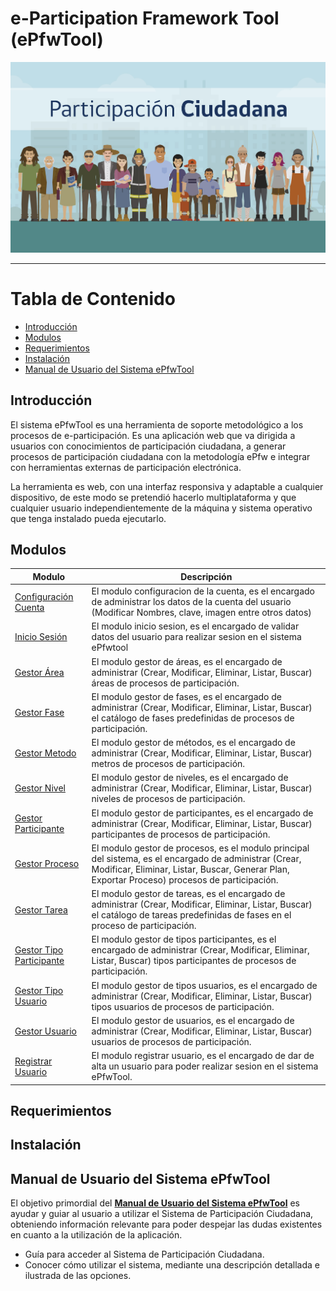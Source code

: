 # e-Participation Framework Tool  (ePfwTool)
<img src="https://github.com/FatalFuryDeveloper/ePfwTool/blob/master/Aplicacion/webapp/recursos/imagenes/logo.jpg" alt="ePfwTool" width="1000">

---

# Tabla de Contenido
* [Introducción](#introduccion)
* [Modulos](#modulos)
* [Requerimientos](#requerimientos)
* [Instalación](#instalacion)
* [Manual de Usuario del Sistema ePfwTool](#manual-de-usuario-del-sistema-ePfwTool)

## Introducción
El sistema ePfwTool es una herramienta de soporte metodológico a los procesos de e-participación. Es una aplicación web que va dirigida a usuarios con conocimientos de participación ciudadana, a generar procesos de participación ciudadana con la metodología ePfw e integrar con herramientas externas de participación electrónica.

La herramienta es web, con una interfaz responsiva y adaptable a cualquier dispositivo, de este modo se pretendió hacerlo multiplataforma y que cualquier usuario independientemente de la máquina y sistema operativo que tenga instalado pueda ejecutarlo.

## Modulos

| Modulo                                                                                                                                                                  | Descripción                                                                                                                                                                                                                                         |
| ----------------------------------------------------------------------------------------------------------------------------------------------------------------------- | ----------------------------------------------------------------------------------------------------------------------------------------------------------------------------------------------------------------------------------------------------|
| [Configuración Cuenta](https://github.com/FatalFuryDeveloper/ePfwTool/blob/master/Aplicacion/webapp/recursos/js/controladores/ConfiguracionCuentaControlador.js)        | El modulo configuracion de la cuenta, es el encargado de administrar los datos de la cuenta del usuario (Modificar Nombres, clave, imagen entre otros datos)                                                                                        |
| [Inicio Sesión](https://github.com/FatalFuryDeveloper/ePfwTool/blob/master/Aplicacion/webapp/recursos/js/controladores/InicioSesionControlador.js)                      | El modulo inicio sesion, es el encargado de validar datos del usuario para realizar sesion en el sistema ePfwtool                                                                                                                                   |
| [Gestor Área](https://github.com/FatalFuryDeveloper/ePfwTool/blob/master/Aplicacion/webapp/recursos/js/controladores/GestorAreaControlador.js)                          | El modulo gestor de áreas, es el encargado de administrar (Crear, Modificar, Eliminar, Listar, Buscar) áreas de procesos de participación.                                                                                                          |
| [Gestor Fase](https://github.com/FatalFuryDeveloper/ePfwTool/blob/master/Aplicacion/webapp/recursos/js/controladores/GestorFaseControlador.js)                          | El modulo gestor de fases, es el encargado de administrar (Crear, Modificar, Eliminar, Listar, Buscar) el catálogo de fases predefinidas de procesos de participación.                                                                              |
| [Gestor Metodo](https://github.com/FatalFuryDeveloper/ePfwTool/blob/master/Aplicacion/webapp/recursos/js/controladores/GestorMetodoControlador.js)                      | El modulo gestor de métodos, es el encargado de administrar (Crear, Modificar, Eliminar, Listar, Buscar) metros de procesos de participación.                                                                                                       |
| [Gestor Nivel](https://github.com/FatalFuryDeveloper/ePfwTool/blob/master/Aplicacion/webapp/recursos/js/controladores/GestorNivelControlador.js)                        | El modulo gestor de niveles, es el encargado de administrar (Crear, Modificar, Eliminar, Listar, Buscar) niveles de procesos de participación.                                                                                                      |
| [Gestor Participante](https://github.com/FatalFuryDeveloper/ePfwTool/blob/master/Aplicacion/webapp/recursos/js/controladores/GestorParticipanteControlador.js)          | El modulo gestor de participantes, es el encargado de administrar (Crear, Modificar, Eliminar, Listar, Buscar) participantes de procesos de participación.                                                                                          |
| [Gestor Proceso](https://github.com/FatalFuryDeveloper/ePfwTool/blob/master/Aplicacion/webapp/recursos/js/controladores/ProcesoNuevoControlador.js)                     | El modulo gestor de procesos, es el modulo principal del sistema, es el encargado de administrar (Crear, Modificar, Eliminar, Listar, Buscar, Generar Plan, Exportar Proceso) procesos de participación.                                            |
| [Gestor Tarea](https://github.com/FatalFuryDeveloper/ePfwTool/blob/master/Aplicacion/webapp/recursos/js/controladores/GestorTareaControlador.js)                        | El modulo gestor de tareas, es el encargado de administrar (Crear, Modificar, Eliminar, Listar, Buscar) el catálogo de tareas predefinidas de fases en el proceso de participación.                                                                 |
| [Gestor Tipo Participante](https://github.com/FatalFuryDeveloper/ePfwTool/blob/master/Aplicacion/webapp/recursos/js/controladores/GestorTipoParticipanteControlador.js) | El modulo gestor de tipos participantes, es el encargado de administrar (Crear, Modificar, Eliminar, Listar, Buscar) tipos participantes de procesos de participación.                                                                              |
| [Gestor Tipo Usuario](https://github.com/FatalFuryDeveloper/ePfwTool/blob/master/Aplicacion/webapp/recursos/js/controladores/GestorTipoUsuarioControlador.js)           | El modulo gestor de tipos usuarios, es el encargado de administrar (Crear, Modificar, Eliminar, Listar, Buscar) tipos usuarios de procesos de participación.                                                                                        |
| [Gestor Usuario](https://github.com/FatalFuryDeveloper/ePfwTool/blob/master/Aplicacion/webapp/recursos/js/controladores/GestorUsuarioControlador.js)                    | El modulo gestor de usuarios, es el encargado de administrar (Crear, Modificar, Eliminar, Listar, Buscar) usuarios de procesos de participación.                                                                                                    |
| [Registrar Usuario](https://github.com/FatalFuryDeveloper/ePfwTool/blob/master/Aplicacion/webapp/recursos/js/controladores/RegistrarUsuarioControlador.js)              | El modulo registrar usuario, es el encargado de dar de alta un usuario para poder realizar sesion en el sistema ePfwTool.                                                                                                                           |

## Requerimientos

## Instalación

## Manual de Usuario del Sistema ePfwTool
El objetivo primordial del **[Manual de Usuario del Sistema ePfwTool](https://github.com/FatalFuryDeveloper/ePfwTool/blob/master/Manual/Manual_Usuario_Sistema_Participacion_Ciudadana.docx)** es ayudar y guiar al usuario a utilizar el Sistema de Participación Ciudadana, obteniendo información relevante para poder despejar las dudas existentes en cuanto a la utilización de la aplicación.

* Guía para acceder al Sistema de Participación Ciudadana. 
* Conocer cómo utilizar el sistema, mediante una descripción detallada e ilustrada de las opciones. 


